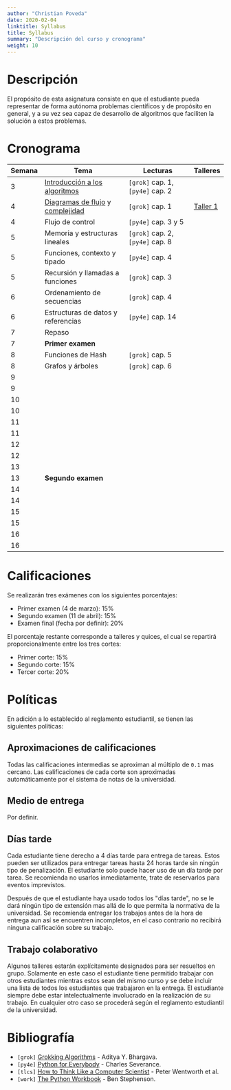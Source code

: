```yaml
---
author: "Christian Poveda"
date: 2020-02-04
linktitle: Syllabus
title: Syllabus
summary: "Descripción del curso y cronograma"
weight: 10
---
```


# Descripción

El propósito de esta asignatura consiste en que el estudiante pueda representar
de forma autónoma problemas científicos y de propósito en general, y a su vez
sea capaz de desarrollo de algoritmos que faciliten la solución a estos
problemas.


# Cronograma

Semana  | Tema                                       | Lecturas                         | Talleres                    |
------- |------------------------------------------- | -------------------------------- | --------------------------- |
3       | [Introducción a los algoritmos][1]         | `[grok]` cap. 1, `[py4e]` cap. 2 |                             |
4       | [Diagramas de flujo][2] y [complejidad][3] | `[grok]` cap. 1                  | [Taller 1](../hw/taller01/) |
4       | Flujo de control                           | `[py4e]` cap. 3 y 5              |                             |
5       | Memoria y estructuras lineales             | `[grok]` cap. 2, `[py4e]` cap. 8 |                             |
5       | Funciones, contexto y tipado               | `[py4e]` cap. 4                  |                             |
5       | Recursión y llamadas a funciones           | `[grok]` cap. 3                  |                             |
6       | Ordenamiento de secuencias                 | `[grok]` cap. 4                  |                             |
6       | Estructuras de datos y referencias         | `[py4e]` cap. 14                 |                             |
7       | Repaso                                     |                                  |                             |
7       | __Primer examen__                          |                                  |                             |
8       | Funciones de Hash                          | `[grok]` cap. 5                  |                             |
8       | Grafos y árboles                           | `[grok]` cap. 6                  |                             |
9       |                                            |                                  |                             |
9       |                                            |                                  |                             |
10      |                                            |                                  |                             |
10      |                                            |                                  |                             |
11      |                                            |                                  |                             |
11      |                                            |                                  |                             |
12      |                                            |                                  |                             |
12      |                                            |                                  |                             |
13      |                                            |                                  |                             |
13      | __Segundo examen__                         |                                  |                             |
14      |                                            |                                  |                             |
14      |                                            |                                  |                             |
15      |                                            |                                  |                             |
15      |                                            |                                  |                             |
16      |                                            |                                  |                             |
16      |                                            |                                  |                             |

[1]: https://github.com/christianpoveda/ipc/raw/master/files/primeros_pasos.pdf
[2]: https://github.com/christianpoveda/ipc/raw/master/files/diagramas_de_flujo.pdf
[3]: https://github.com/christianpoveda/ipc/raw/master/files/complejidad.pdf

# Calificaciones

Se realizarán tres exámenes con los siguientes porcentajes:

- Primer examen (4 de marzo): 15%
- Segundo examen (11 de abril): 15%
- Examen final (fecha por definir): 20%

El porcentaje restante corresponde a talleres y quices, el cual se repartirá
proporcionalmente entre los tres cortes:

- Primer corte: 15%
- Segundo corte: 15%
- Tercer corte: 20%

# Políticas

En adición a lo establecido al reglamento estudiantil, se tienen las siguientes
políticas:

## Aproximaciones de calificaciones

Todas las calificaciones intermedias se aproximan al múltiplo de `0.1` mas
cercano. Las calificaciones de cada corte son aproximadas automáticamente por
el sistema de notas de la universidad.

## Medio de entrega

Por definir.

## Días tarde

Cada estudiante tiene derecho a 4 días tarde para entrega de tareas. Estos
pueden ser utilizados para entregar tareas hasta 24 horas tarde sin ningún tipo
de penalización. El estudiante solo puede hacer uso de un día tarde por tarea.
Se recomienda no usarlos inmediatamente, trate de reservarlos para eventos
imprevistos.

Después de que el estudiante haya usado todos los "días tarde", no se le dará
ningún tipo de extensión mas allá de lo que permita la normativa de la
universidad. Se recomienda entregar los trabajos antes de la hora de entrega
aun así se encuentren incompletos, en el caso contrario no recibirá ninguna
calificación sobre su trabajo.

## Trabajo colaborativo

Algunos talleres estarán explícitamente designados para ser resueltos en grupo.
Solamente en este caso el estudiante tiene permitido trabajar con otros
estudiantes mientras estos sean del mismo curso y se debe incluir una lista de
todos los estudiantes que trabajaron en la entrega. El estudiante siempre debe
estar intelectualmente involucrado en la realización de su trabajo. En
cualquier otro caso se procederá según el reglamento estudiantil de la
universidad.

# Bibliografía

- `[grok]` [Grokking Algorithms](https://www.manning.com/books/grokking-algorithms) - Aditya Y. Bhargava.
- `[py4e]` [Python for Everybody](https://books.trinket.io/pfe/) - Charles Severance.
- `[tlcs]` [How to Think Like a Computer Scientist](http://openbookproject.net/thinkcs/python/english3e/) - Peter Wentworth et al.
- `[work]` [The Python Workbook](https://www.springer.com/gp/book/9783319385617) - Ben Stephenson.

